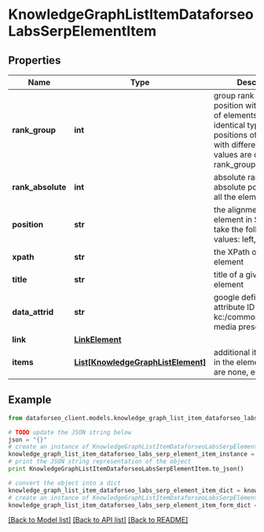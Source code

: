 # KnowledgeGraphListItemDataforseoLabsSerpElementItem


## Properties

Name | Type | Description | Notes
------------ | ------------- | ------------- | -------------
**rank_group** | **int** | group rank in SERP position within a group of elements with identical type values positions of elements with different type values are omitted from rank_group | [optional] 
**rank_absolute** | **int** | absolute rank in SERP absolute position among all the elements in SERP | [optional] 
**position** | **str** | the alignment of the element in SERP can take the following values: left, right | [optional] 
**xpath** | **str** | the XPath of the element | [optional] 
**title** | **str** | title of a given link element | [optional] 
**data_attrid** | **str** | google defined data attribute ID example: kc:/common/topic:social media presence | [optional] 
**link** | [**LinkElement**](LinkElement.md) |  | [optional] 
**items** | [**List[KnowledgeGraphListElement]**](KnowledgeGraphListElement.md) | additional items present in the element if there are none, equals null | [optional] 

## Example

```python
from dataforseo_client.models.knowledge_graph_list_item_dataforseo_labs_serp_element_item import KnowledgeGraphListItemDataforseoLabsSerpElementItem

# TODO update the JSON string below
json = "{}"
# create an instance of KnowledgeGraphListItemDataforseoLabsSerpElementItem from a JSON string
knowledge_graph_list_item_dataforseo_labs_serp_element_item_instance = KnowledgeGraphListItemDataforseoLabsSerpElementItem.from_json(json)
# print the JSON string representation of the object
print KnowledgeGraphListItemDataforseoLabsSerpElementItem.to_json()

# convert the object into a dict
knowledge_graph_list_item_dataforseo_labs_serp_element_item_dict = knowledge_graph_list_item_dataforseo_labs_serp_element_item_instance.to_dict()
# create an instance of KnowledgeGraphListItemDataforseoLabsSerpElementItem from a dict
knowledge_graph_list_item_dataforseo_labs_serp_element_item_form_dict = knowledge_graph_list_item_dataforseo_labs_serp_element_item.from_dict(knowledge_graph_list_item_dataforseo_labs_serp_element_item_dict)
```
[[Back to Model list]](../README.md#documentation-for-models) [[Back to API list]](../README.md#documentation-for-api-endpoints) [[Back to README]](../README.md)


